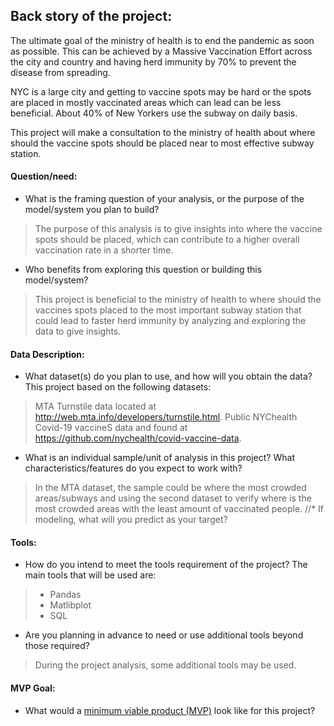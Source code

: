 ## Back story of the project:
The ultimate goal of the ministry of health is to end the pandemic as soon as possible. This can be achieved by a Massive Vaccination Effort across the city and country and having herd immunity by 70% to prevent the disease from spreading.
  
NYC is a large city and getting to vaccine spots may be hard or the spots are placed in mostly vaccinated areas which can lead can be less beneficial. 
About 40% of New Yorkers use the subway on daily basis.

This project will make a consultation to the ministry of health about where should the vaccine spots should be placed near to most effective subway station.


 
#### Question/need:
* What is the framing question of your analysis, or the purpose of the model/system you plan to build? 
 > The purpose of this analysis is to give insights into where the vaccine spots should be placed, which can contribute to a higher overall vaccination rate in a shorter time.

* Who benefits from exploring this question or building this model/system?
> This project is beneficial to the ministry of health to where should the vaccines spots placed to the most important subway station that could lead to faster herd immunity by analyzing and exploring the data to give insights.

#### Data Description:
* What dataset(s) do you plan to use, and how will you obtain the data?
This project based on the following datasets:

>MTA Turnstile data located at http://web.mta.info/developers/turnstile.html.
Public NYChealth Covid-19 vaccineS data and found at https://github.com/nychealth/covid-vaccine-data.

* What is an individual sample/unit of analysis in this project? What characteristics/features do you expect to work with? 
> In the MTA dataset, the sample could be where the most crowded areas/subways and using the second dataset to verify where is the most crowded areas with the least amount of vaccinated people.
//* If modeling, what will you predict as your target?

#### Tools:
* How do you intend to meet the tools requirement of the project? 
The main tools that will be used are:
> - Pandas
> - Matlibplot
> - SQL

* Are you planning in advance to need or use additional tools beyond those required?
> During the project analysis, some additional tools may be used.
#### MVP Goal:
* What would a [minimum viable product (MVP)](./mvp.md) look like for this project?
